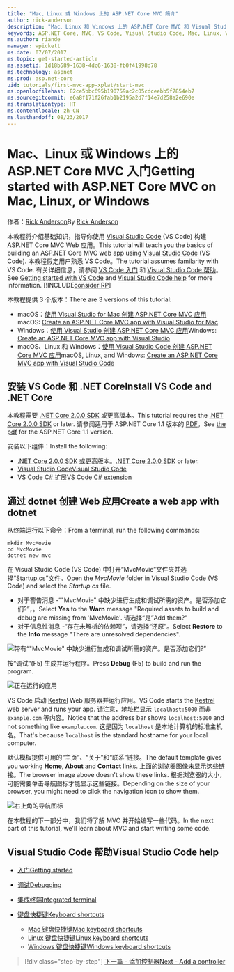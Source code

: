 ```yaml
---
title: "Mac、Linux 或 Windows 上的 ASP.NET Core MVC 简介"
author: rick-anderson
description: "Mac、Linux 和 Windows 上的 ASP.NET Core MVC 和 Visual Studio Code 入门"
keywords: ASP.NET Core, MVC, VS Code, Visual Studio Code, Mac, Linux, Windows
ms.author: riande
manager: wpickett
ms.date: 07/07/2017
ms.topic: get-started-article
ms.assetid: 1d18b589-1638-4dc6-1638-fb0f41998d78
ms.technology: aspnet
ms.prod: asp.net-core
uid: tutorials/first-mvc-app-xplat/start-mvc
ms.openlocfilehash: 82ce5bbc695b190759ac2c05cdceebb5f7854eb7
ms.sourcegitcommit: e6a8f171f26fab1b2195a2d7f14e7d258a2e690e
ms.translationtype: HT
ms.contentlocale: zh-CN
ms.lasthandoff: 08/23/2017
---
```

# <a name="getting-started-with-aspnet-core-mvc--on-mac-linux-or-windows"></a><span data-ttu-id="60eba-104">Mac、Linux 或 Windows 上的 ASP.NET Core MVC 入门</span><span class="sxs-lookup"><span data-stu-id="60eba-104">Getting started with ASP.NET Core MVC  on Mac, Linux, or Windows</span></span>

<span data-ttu-id="60eba-105">作者：[Rick Anderson](https://twitter.com/RickAndMSFT)</span><span class="sxs-lookup"><span data-stu-id="60eba-105">By [Rick Anderson](https://twitter.com/RickAndMSFT)</span></span>

<span data-ttu-id="60eba-106">本教程将介绍基础知识，指导你使用 [Visual Studio Code](https://code.visualstudio.com) (VS Code) 构建 ASP.NET Core MVC Web 应用。</span><span class="sxs-lookup"><span data-stu-id="60eba-106">This tutorial will teach you the basics of building an ASP.NET Core MVC web app using [Visual Studio Code](https://code.visualstudio.com) (VS Code).</span></span> <span data-ttu-id="60eba-107">本教程假定用户熟悉 VS Code。</span><span class="sxs-lookup"><span data-stu-id="60eba-107">The tutorial assumes familarity with VS Code.</span></span> <span data-ttu-id="60eba-108">有关详细信息，请参阅 [VS Code 入门](https://code.visualstudio.com/docs) 和 [Visual Studio Code 帮助](#visual-studio-code-help)。</span><span class="sxs-lookup"><span data-stu-id="60eba-108">See [Getting started with VS Code](https://code.visualstudio.com/docs) and [Visual Studio Code help](#visual-studio-code-help) for more information.</span></span> [!INCLUDE[consider RP](../../includes/razor.md)]

<span data-ttu-id="60eba-109">本教程提供 3 个版本：</span><span class="sxs-lookup"><span data-stu-id="60eba-109">There are 3 versions of this tutorial:</span></span>

* <span data-ttu-id="60eba-110">macOS：[使用 Visual Studio for Mac 创建 ASP.NET Core MVC 应用](xref:tutorials/first-mvc-app-mac/start-mvc)</span><span class="sxs-lookup"><span data-stu-id="60eba-110">macOS: [Create an ASP.NET Core MVC app with Visual Studio for Mac](xref:tutorials/first-mvc-app-mac/start-mvc)</span></span>
* <span data-ttu-id="60eba-111">Windows：[使用 Visual Studio 创建 ASP.NET Core MVC 应用](xref:tutorials/first-mvc-app/start-mvc)</span><span class="sxs-lookup"><span data-stu-id="60eba-111">Windows: [Create an ASP.NET Core MVC app with Visual Studio](xref:tutorials/first-mvc-app/start-mvc)</span></span>
* <span data-ttu-id="60eba-112">macOS、Linux 和 Windows：[使用 Visual Studio Code 创建 ASP.NET Core MVC 应用](xref:tutorials/first-mvc-app-xplat/start-mvc)</span><span class="sxs-lookup"><span data-stu-id="60eba-112">macOS, Linux, and Windows: [Create an ASP.NET Core MVC app with Visual Studio Code](xref:tutorials/first-mvc-app-xplat/start-mvc)</span></span> 

## <a name="install-vs-code-and-net-core"></a><span data-ttu-id="60eba-113">安装 VS Code 和 .NET Core</span><span class="sxs-lookup"><span data-stu-id="60eba-113">Install VS Code and .NET Core</span></span>

<span data-ttu-id="60eba-114">本教程需要 [.NET Core 2.0.0 SDK](https://dot.net/core) 或更高版本。</span><span class="sxs-lookup"><span data-stu-id="60eba-114">This tutorial requires the [.NET Core 2.0.0 SDK](https://dot.net/core) or later.</span></span> <span data-ttu-id="60eba-115">请参阅适用于 ASP.NET Core 1.1 版本的 [PDF](https://github.com/aspnet/Docs/tree/master/aspnetcore/tutorials/first-mvc-app-mac/start-mvc/8-23-17.pdf)。</span><span class="sxs-lookup"><span data-stu-id="60eba-115">See [the pdf](https://github.com/aspnet/Docs/tree/master/aspnetcore/tutorials/first-mvc-app-mac/start-mvc/8-23-17.pdf) for the ASP.NET Core 1.1 version.</span></span>

<span data-ttu-id="60eba-116">安装以下组件：</span><span class="sxs-lookup"><span data-stu-id="60eba-116">Install the following:</span></span>

* <span data-ttu-id="60eba-117">[.NET Core 2.0.0 SDK](https://dot.net/core) 或更高版本。</span><span class="sxs-lookup"><span data-stu-id="60eba-117">[.NET Core 2.0.0 SDK](https://dot.net/core) or later.</span></span>
* [<span data-ttu-id="60eba-118">Visual Studio Code</span><span class="sxs-lookup"><span data-stu-id="60eba-118">Visual Studio Code</span></span>](https://code.visualstudio.com)
* <span data-ttu-id="60eba-119">VS Code [C# 扩展](https://marketplace.visualstudio.com/items?itemName=ms-vscode.csharp)</span><span class="sxs-lookup"><span data-stu-id="60eba-119">VS Code [C# extension](https://marketplace.visualstudio.com/items?itemName=ms-vscode.csharp)</span></span> 

## <a name="create-a-web-app-with-dotnet"></a><span data-ttu-id="60eba-120">通过 dotnet 创建 Web 应用</span><span class="sxs-lookup"><span data-stu-id="60eba-120">Create a web app with dotnet</span></span>

<span data-ttu-id="60eba-121">从终端运行以下命令：</span><span class="sxs-lookup"><span data-stu-id="60eba-121">From a terminal, run the following commands:</span></span>

```console
mkdir MvcMovie
cd MvcMovie
dotnet new mvc
```

<span data-ttu-id="60eba-122">在 Visual Studio Code (VS Code) 中打开“MvcMovie”文件夹并选择“Startup.cs”文件。</span><span class="sxs-lookup"><span data-stu-id="60eba-122">Open the *MvcMovie* folder in Visual Studio Code (VS Code) and select the *Startup.cs* file.</span></span>

- <span data-ttu-id="60eba-123">对于警告消息 -“"MvcMovie" 中缺少进行生成和调试所需的资产。是否添加它们?”，。</span><span class="sxs-lookup"><span data-stu-id="60eba-123">Select **Yes** to the **Warn** message "Required assets to build and debug are missing from 'MvcMovie'.</span></span> <span data-ttu-id="60eba-124">请选择“是”</span><span class="sxs-lookup"><span data-stu-id="60eba-124">Add them?"</span></span>
- <span data-ttu-id="60eba-125">对于信息性消息 -“存在未解析的依赖项”，请选择“还原”。</span><span class="sxs-lookup"><span data-stu-id="60eba-125">Select **Restore** to the **Info** message "There are unresolved dependencies".</span></span>

![带有“"MvcMovie" 中缺少进行生成和调试所需的资产。是否添加它们?”](../web-api-vsc/_static/vsc_restore.png)

<span data-ttu-id="60eba-129">按“调试”(F5) 生成并运行程序。</span><span class="sxs-lookup"><span data-stu-id="60eba-129">Press **Debug** (F5) to build and run the program.</span></span>

![正在运行的应用](../first-mvc-app/start-mvc/_static/1.png)

<span data-ttu-id="60eba-131">VS Code 启动 [Kestrel](xref:fundamentals/servers/kestrel) Web 服务器并运行应用。</span><span class="sxs-lookup"><span data-stu-id="60eba-131">VS Code starts the [Kestrel](xref:fundamentals/servers/kestrel) web server and runs your app.</span></span> <span data-ttu-id="60eba-132">请注意，地址栏显示 `localhost:5000` 而非 `example.com` 等内容。</span><span class="sxs-lookup"><span data-stu-id="60eba-132">Notice that the address bar shows `localhost:5000` and not something like `example.com`.</span></span> <span data-ttu-id="60eba-133">这是因为 `localhost` 是本地计算机的标准主机名。</span><span class="sxs-lookup"><span data-stu-id="60eba-133">That's because `localhost` is the standard hostname for your local computer.</span></span>

<span data-ttu-id="60eba-134">默认模板提供可用的“主页”、“关于”和“联系”链接。</span><span class="sxs-lookup"><span data-stu-id="60eba-134">The default template gives you working **Home, About** and **Contact** links.</span></span> <span data-ttu-id="60eba-135">上面的浏览器图像未显示这些链接。</span><span class="sxs-lookup"><span data-stu-id="60eba-135">The browser image above doesn't show these links.</span></span> <span data-ttu-id="60eba-136">根据浏览器的大小，可能需要单击导航图标才能显示这些链接。</span><span class="sxs-lookup"><span data-stu-id="60eba-136">Depending on the size of your browser, you might need to click the navigation icon to show them.</span></span>

![右上角的导航图标](../first-mvc-app/start-mvc/_static/2.png)

<span data-ttu-id="60eba-138">在本教程的下一部分中，我们将了解 MVC 并开始编写一些代码。</span><span class="sxs-lookup"><span data-stu-id="60eba-138">In the next part of this tutorial, we'll learn about MVC and start writing some code.</span></span>

## <a name="visual-studio-code-help"></a><span data-ttu-id="60eba-139">Visual Studio Code 帮助</span><span class="sxs-lookup"><span data-stu-id="60eba-139">Visual Studio Code help</span></span>

- [<span data-ttu-id="60eba-140">入门</span><span class="sxs-lookup"><span data-stu-id="60eba-140">Getting started</span></span>](https://code.visualstudio.com/docs)
- [<span data-ttu-id="60eba-141">调试</span><span class="sxs-lookup"><span data-stu-id="60eba-141">Debugging</span></span>](https://code.visualstudio.com/docs/editor/debugging)
- [<span data-ttu-id="60eba-142">集成终端</span><span class="sxs-lookup"><span data-stu-id="60eba-142">Integrated terminal</span></span>](https://code.visualstudio.com/docs/editor/integrated-terminal)
- [<span data-ttu-id="60eba-143">键盘快捷键</span><span class="sxs-lookup"><span data-stu-id="60eba-143">Keyboard shortcuts</span></span>](https://code.visualstudio.com/docs/getstarted/keybindings#_keyboard-shortcuts-reference)

  - [<span data-ttu-id="60eba-144">Mac 键盘快捷键</span><span class="sxs-lookup"><span data-stu-id="60eba-144">Mac keyboard shortcuts</span></span>](https://go.microsoft.com/fwlink/?linkid=832143)
  - [<span data-ttu-id="60eba-145">Linux 键盘快捷键</span><span class="sxs-lookup"><span data-stu-id="60eba-145">Linux keyboard shortcuts</span></span>](https://go.microsoft.com/fwlink/?linkid=832144)
  - [<span data-ttu-id="60eba-146">Windows 键盘快捷键</span><span class="sxs-lookup"><span data-stu-id="60eba-146">Windows keyboard shortcuts</span></span>](https://go.microsoft.com/fwlink/?linkid=832145)

>[!div class="step-by-step"]
[<span data-ttu-id="60eba-147">下一篇 - 添加控制器</span><span class="sxs-lookup"><span data-stu-id="60eba-147">Next - Add a controller</span></span>](adding-controller.md)
